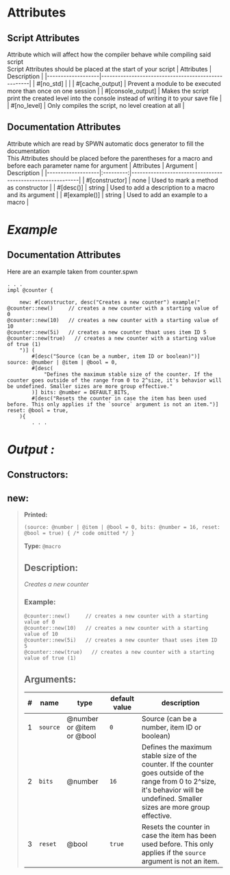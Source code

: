 # **Attributes**

## Script Attributes
Attribute which will affect how the compiler behave while compiling said script  
Script Attributes should be placed at the start of your script
| Attributes        | Description                                        |
|-------------------|----------------------------------------------------|
| #[no_std]         |                                                    |
| #[cache_output]   | Prevent a module to be executed more than once on one session |
| #[console_output] | Makes the script print the created level into the console instead of writing it to your save file |
| #[no_level]       | Only compiles the script, no level creation at all |

## Documentation Attributes
Attribute which are read by SPWN automatic docs generator to fill the documentation  
This Attributes should be placed before the parentheses for a macro and before each parameter name for argument
| Attributes        | Argument  | Description                                               |
|-------------------|:---------:|-----------------------------------------------------------|
| #[constructor]    | none      | Used to mark a method as constructor                      |
| #[desc()]         | string    | Used to add a description to a macro and its argument     |
| #[example()]      | string    | Used to add an example to a macro                         |

# *Example*

## Documentation Attributes
Here are an example taken from counter.spwn 
```spwn
. . .
impl @counter {

    new: #[constructor, desc("Creates a new counter") example("
@counter::new()     // creates a new counter with a starting value of 0
@counter::new(10)   // creates a new counter with a starting value of 10
@counter::new(5i)   // creates a new counter thaat uses item ID 5
@counter::new(true)   // creates a new counter with a starting value of true (1)
    ")] (
        #[desc("Source (can be a number, item ID or boolean)")] source: @number | @item | @bool = 0,
        #[desc(
            "Defines the maximum stable size of the counter. If the counter goes outside of the range from 0 to 2^size, it's behavior will be undefined. Smaller sizes are more group effective."
        )] bits: @number = DEFAULT_BITS,
        #[desc("Resets the counter in case the item has been used before. This only applies if the `source` argument is not an item.")] reset: @bool = true,
    ){
        . . .
```
# *Output :*

## Constructors:

## **new**:

> **Printed:** 
>```spwn
>(source: @number | @item | @bool = 0, bits: @number = 16, reset: @bool = true) { /* code omitted */ }
>``` 
>**Type:** `@macro` 
>## Description: 
> _Creates a new counter_
>### Example: 
>```spwn
> @counter::new()     // creates a new counter with a starting value of 0
>@counter::new(10)   // creates a new counter with a starting value of 10
>@counter::new(5i)   // creates a new counter thaat uses item ID 5
>@counter::new(true)   // creates a new counter with a starting value of true (1)
>```
>## Arguments:
>
>| # | name | type | default value | description |
>| - | ---- | ---- | ------------- | ----------- |
>| 1 | `source` | @number or @item or @bool | `0` |Source (can be a number, item ID or boolean) |
>| 2 | `bits` | @number | `16` |Defines the maximum stable size of the counter. If the counter goes outside of the range from 0 to 2^size, it's behavior will be undefined. Smaller sizes are more group effective. |
>| 3 | `reset` | @bool | `true` |Resets the counter in case the item has been used before. This only applies if the `source` argument is not an item. |
>
